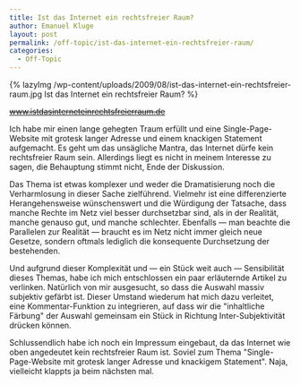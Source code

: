 ```yaml
---
title: Ist das Internet ein rechtsfreier Raum?
author: Emanuel Kluge
layout: post
permalink: /off-topic/ist-das-internet-ein-rechtsfreier-raum/
categories:
  - Off-Topic
---
```


{% lazyImg /wp-content/uploads/2009/08/ist-das-internet-ein-rechtsfreier-raum.jpg Ist das Internet ein rechtsfreier Raum? %}

<del datetime="2012-03-25T13:48:07+00:00">www.istdasinterneteinrechtsfreierraum.de</del>

Ich habe mir einen lange gehegten Traum erfüllt und eine Single-Page-Website mit grotesk langer Adresse und einem knackigen Statement aufgemacht. Es geht um das unsägliche Mantra, das Internet dürfe kein rechtsfreier Raum sein. Allerdings liegt es nicht in meinem Interesse zu sagen, die Behauptung stimmt nicht, Ende der Diskussion.

Das Thema ist etwas komplexer und weder die Dramatisierung noch die Verharmlosung in dieser Sache zielführend. Vielmehr ist eine differenzierte Herangehensweise wünschenswert und die Würdigung der Tatsache, dass manche Rechte im Netz viel besser durchsetzbar sind, als in der Realität, manche genauso gut, und manche schlechter. Ebenfalls &mdash; man beachte die Parallelen zur Realität &mdash; braucht es im Netz nicht immer gleich neue Gesetze, sondern oftmals lediglich die konsequente Durchsetzung der bestehenden.

Und aufgrund dieser Komplexität und &mdash; ein Stück weit auch &mdash; Sensibilität dieses Themas, habe ich mich entschlossen ein paar erläuternde Artikel zu verlinken. Natürlich von mir ausgesucht, so dass die Auswahl massiv subjektiv gefärbt ist. Dieser Umstand wiederum hat mich dazu verleitet, eine Kommentar-Funktion zu integrieren, auf dass wir die "inhaltliche Färbung" der Auswahl gemeinsam ein Stück in Richtung Inter-Subjektivität drücken können.

Schlussendlich habe ich noch ein Impressum eingebaut, da das Internet wie oben angedeutet kein rechtsfreier Raum ist. Soviel zum Thema "Single-Page-Website mit grotesk langer Adresse und knackigem Statement". Naja, vielleicht klappts ja beim nächsten mal.
